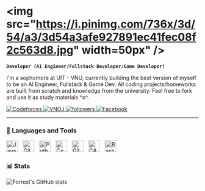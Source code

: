 # <img src="https://i.pinimg.com/736x/3d/54/a3/3d54a3afe927891ec41fec08f2c563d8.jpg" width=50px" />

**`Developer (AI Engineer/Fullstack Developer/Game Developer)`**

I'm a sophomore at UIT - VNU, currently building the best version of myself to be an AI Engineer, Fullstack & Game Dev. All coding projects/homeworks are built from scratch and knowledge from the university. Feel free to fork and use it as study materials ^o^.

   <p align="left">
   <!-- Codeforces -->
   <a href="https://codeforces.com/profile/nbzzz">
      <img 
         alt="Codeforces" 
         title="Codeforces profile" 
         src="https://img.shields.io/badge/Codeforces-nbzzz-%23216FEE?style=for-the-badge&logo=codeforces&logoColor=white"
      />
   </a>
   
   <!-- VNOJ -->
   <a href="https://oj.vnoi.info/user/nbz0210">
      <img 
         alt="VNOJ" 
         title="VNOI profile" 
         src="https://img.shields.io/badge/VNOJ-nbz0210-limegreen?style=for-the-badge&logo=data:image/png;base64,iVBORw0KGgoAAAANSUhEUgAAABAAAAAQCAMAAAAoLQ9TAAAASFBMVEVHcEz/nwDNLycqkra/JSb/oACyGibMLyYivW/MLScYc9//nwDMLyf/nwAlsoT/nwDMLictdNzMLyb/nwCyGyawGSYsf8+xGSSsl0AJAAAAF3RSTlMA9sz+/Rb7+f038LLCvP2p0v///////hszFUIAAAB3SURBVBiVVc1ZDgMhDANQB0ghszfTofe/aQNBlfCfnxzAptmiIb08EO2RnJ5PC7C1HpDVBT4RAxf0SUCDLugTcWhigHBhgKZvA5E/aAJ4J9oZ7xHw3cOjV6wO6+IQ4f2mAQdogljmk1rK9GgsBuCT6LRvazyslx97+gyXkhGq1AAAAABJRU5ErkJggg==&logoColor=white"
      />
   </a>

   <!-- Followers -->
   <a href="https://github.com/AdamNbz?tab=followers">
      <img 
         alt="followers" 
         title="Follow me on Github" 
         src="https://custom-icon-badges.demolab.com/github/followers/AdamNbz?color=236ad3&labelColor=1155ba&style=for-the-badge&logo=person-add&label=Follow&logoColor=white"
      />
   </a>

   <!-- Facebook -->
   <a href="https://fb.com/adamng.0210">
      <img 
         alt="Facebook" 
         title="Facebook profile" 
         src="https://img.shields.io/badge/Facebook-@adamng.0210-%231877F2?style=for-the-badge&logo=facebook&logoColor=white"
      />
   </a>
</p>

---

### 🧰 Languages and Tools

<img align="left" alt="Java" width="30px" style="padding-right:10px;" src="https://cdn.jsdelivr.net/gh/devicons/devicon/icons/java/java-original.svg"/>
<img align="left" alt="Git" width="30px" style="padding-right:10px;" src="https://cdn.jsdelivr.net/gh/devicons/devicon/icons/git/git-original.svg" />
<img align="left" alt="Python" width="30px" style="padding-right:10px;" src="https://cdn.jsdelivr.net/gh/devicons/devicon/icons/python/python-plain.svg" />
<img align="left" alt="C++" width="30px" style="padding-right:10px;" src="https://cdn.jsdelivr.net/gh/devicons/devicon/icons/cplusplus/cplusplus-original.svg" />
<img align="left" alt="GitHub" width="30px" style="padding-right:10px;" src="https://cdn.jsdelivr.net/gh/devicons/devicon/icons/github/github-original.svg" />
<img align="left" alt="C#" width="30px" style="padding-right:10px;" src="https://cdn.jsdelivr.net/gh/devicons/devicon/icons/csharp/csharp-original.svg" />
<img align="left" alt="Bash" width="30px" style="padding-right:10px;" src="https://cdn.jsdelivr.net/gh/devicons/devicon/icons/bash/bash-original.svg" />
<br />

#

### 📊 Stats

![Forrest's GitHub stats](https://github-readme-stats.vercel.app/api?username=adamnbz&show_icons=true&theme=gruvbox)

#
